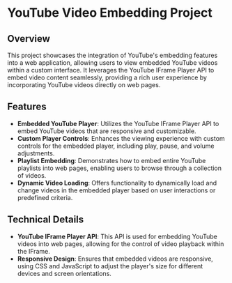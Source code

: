 # YouTube Video Embedding Project

## Overview

This project showcases the integration of YouTube's embedding features into a web application, allowing users to view embedded YouTube videos within a custom interface. It leverages the YouTube IFrame Player API to embed video content seamlessly, providing a rich user experience by incorporating YouTube videos directly on web pages.

## Features

- **Embedded YouTube Player**: Utilizes the YouTube IFrame Player API to embed YouTube videos that are responsive and customizable.
- **Custom Player Controls**: Enhances the viewing experience with custom controls for the embedded player, including play, pause, and volume adjustments.
- **Playlist Embedding**: Demonstrates how to embed entire YouTube playlists into web pages, enabling users to browse through a collection of videos.
- **Dynamic Video Loading**: Offers functionality to dynamically load and change videos in the embedded player based on user interactions or predefined criteria.

## Technical Details

- **YouTube IFrame Player API**: This API is used for embedding YouTube videos into web pages, allowing for the control of video playback within the IFrame.
- **Responsive Design**: Ensures that embedded videos are responsive, using CSS and JavaScript to adjust the player's size for different devices and screen orientations.
